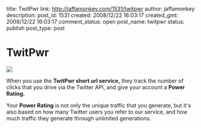 title: TwitPwr
link: http://jaffamonkey.com/1531/twitpwr
author: jaffamonkey
description: 
post_id: 1531
created: 2008/12/22 16:03:17
created_gmt: 2008/12/22 16:03:17
comment_status: open
post_name: twitpwr
status: publish
post_type: post

# TwitPwr

![](http://www.twitpwr.com/images/logo.png)  


When you use the **TwitPwr short url service,** they track the number of clicks that you drive via the Twitter API, and give your account a **Power Rating.**  
  
Your **Power Rating** is not only the unique traffic that you generate, but it's also based on how many Twitter users you refer to our service, and how much traffic they generate through unlimited generations.
